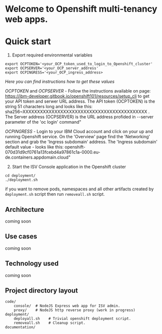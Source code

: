 # Welcome to Openshift multi-tenancy web apps.

# Quick start
1) Export required environmental variables
```
export OCPTOKEN='<your_OCP_token_used_to_login_to_Openshift_cluster'
export OCPSERVER='<your_OCP_server_address'
export OCPINGRESS='<your_OCP_ingress_address>
``` 
*Here you can find instructions how to get these values*

*OCPTOKEN* and *OCPSERVER* - Follow the instructions available on page: https://ibm-developer.gitbook.io/openshift101/resources/setup_cli to get your API token and serwer URL address. The API token (OCPTOKEN) is the string 51 characters long and looks like this: sha256~XXXXXXXXXXXXXXXXXXXXXXXXXXXXXXXXXXXXXXXXXXX . The Server address (OCPSERVER) is the URL address profided in --server parameter of the 'oc login' command"

*OCPINGRESS* - Login to your IBM Cloud account and click on your up and running Openshift service. On the 'Overview' page find the 'Networking' section and grab the 'Ingress subdomain' address. The 'Ingress subdomain' default value - looks like this: openshift-070d31d9cf0761a13fcebd4a97861c1a-0000.eu-de.containers.appdomain.cloud"

2) Start the ISV Console application in the Openshift cluster
```
cd deployment/
./deployment.sh
```

if you want to remove pods, namespaces and all other artifacts created by `deployment.sh` script then run `removeall.sh` script.

## Architecture
coming soon

## Use cases
coming soon

## Technology used
coming soon

## Project directory layout

    code/
        console/  # NodeJS Express web app for ISV admin.
        proxy/    # NodeJS http reverse proxy (work in progress)
    deployment/
        deployall.sh    # Trivial openshift deployment script.
        removeall.sh    # Cleanup script.
    documentation/      
